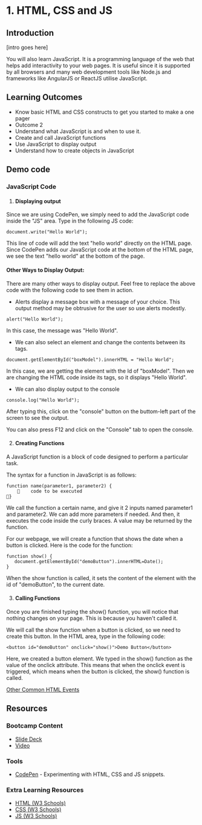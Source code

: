 # 1. HTML, CSS and JS
## Introduction
[intro goes here]

You will also learn JavaScript. It is 
a programming language of the web that helps add interactivity to 
your web pages.
It is useful since it is supported by all browsers and many web 
development tools like Node.js and frameworks like AngularJS or ReactJS
utilise JavaScript.
## Learning Outcomes
* Know basic HTML and CSS constructs to get you started to make a one pager
* Outcome 2
* Understand what JavaScript is and when to use it.
* Create and call JavaScript functions
* Use JavaScript to display output
* Understand how to create objects in JavaScript

## Demo code

### JavaScript Code

1. #### Displaying output

Since we are using CodePen, we simply need to add the JavaScript 
code inside the "JS" area. Type in the following JS code:

```
document.write("Hello World");
```

This line of code will add the text "hello world" directly on the HTML page.
Since CodePen adds our JavaScript code at the bottom of the HTML page, we see 
the text "hello world" at the bottom of the page. 

#### Other Ways to Display Output:

There are many other ways to display output. Feel free to replace the above 
code with the following code to see them in action.
* Alerts display a message box with a message of your choice. This output
method may be obtrusive for the user so use alerts modestly.
```
alert("Hello World");
```
In this case, the message was "Hello World".
* We can also select an element and change the contents between its tags.
```
document.getElementById("boxModel").innerHTML = "Hello World";
```
In this case, we are getting the element with the Id of "boxModel". 
Then we are changing the HTML code inside its tags, so it displays "Hello 
World".
* We can also display output to the console
```
console.log("Hello World");
```
After typing this, click on the "console" button on the buttom-left part 
of the screen to see the output. 

You can also press F12 and click on the "Console" tab to open 
the console.

2. #### Creating Functions

A JavaScript function is a block of code designed to perform a particular task.

The syntax for a function in JavaScript is as follows:
```
function name(parameter1, parameter2) {
        code to be executed
} 
```

We call the function a certain name, and give it 2 inputs named parameter1
 and parameter2. We can add more parameters if needed. And then, it
 executes the code inside the curly braces. A value may be returned by 
 the function.

 For our webpage, we will create a function that shows the date when
 a button is clicked. Here is the code for the function:
 ```
function show() { 
    document.getElementById("demoButton").innerHTML=Date();
} 
```

When the show function is called, it sets the content of the element 
with the id of "demoButton", to the current date.

3. #### Calling Functions

Once you are finished typing the show() function, you will notice that 
nothing changes on your page. This is because you haven't called it.

We will call the show function when a button is clicked, so we need to 
create this button. In the HTML area, type in the following code:
```
<button id="demoButton" onclick="show()">Demo Button</button>
```
Here, we created a button element. We typed in the show()
function as the value of the onclick attribute. This means that when the 
onclick event is triggered, which means when the button is clicked, the
show() function is called.

[Other Common HTML Events](http://www.w3schools.com/js/js_htmldom_events.asp)
## Resources
### Bootcamp Content
* [Slide Deck](http://link.com)
* [Video](http://link.com)

### Tools
* [CodePen](http://codepen.io/pen/) - Experimenting with HTML, CSS and JS snippets.


### Extra Learning Resources
* [HTML (W3 Schools)](http://www.w3schools.com/html/html_intro.asp)
* [CSS (W3 Schools)](http://www.w3schools.com/css/css_intro.asp)
* [JS (W3 Schools)](http://www.w3schools.com/js/js_intro.asp)
